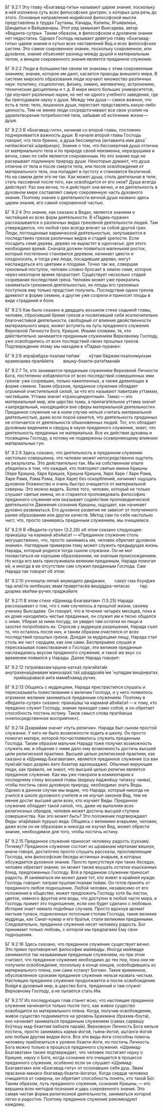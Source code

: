 БГ 9.2:1	Эту главу «Бхагавад-гиты» называют царем знания, поскольку в ней изложена суть всех философских доктрин, о которых шла речь до этого. Основные направления индийской философской мысли представлены в трудах Гаутамы, Канады, Капилы, Ягьявалкьи, Шандильи и Вайшванары. Этот ряд замыкает Вьясадева, автор «Веданта-сутры». Таким образом, в философском и духовном знании нет недостатка. Однако Господь называет девятую главу «Бхагавад-гиты» царем знания и сутью всех наставлений Вед и всех философских систем. Это самое сокровенное знание, поскольку сокровенное, или духовное, знание объясняет разницу между душой и материальным телом, а венцом сокровенного знания является преданное служение.

БГ 9.2:2	Люди в большинстве своем не знакомы с этим сокровенным знанием; знание, которое им дают, касается природы внешнего мира. В системе мирского образования люди изучают множество различных наук: политику, социологию, физику, химию, математику, астрономию, технические дисциплины и т. д. В мире много больших университетов, где изучают различные науки, но нет ни одного учебного заведения, где бы преподавали науку о душе. Между тем душа — самое важное, что есть в теле: тело, лишенное души, перестает представлять какую-либо ценность. Тем не менее люди сосредоточивают все свои усилия на удовлетворении потребностей тела, забывая об источнике жизни — душе.

БГ 9.2:3	В «Бхагавад-гите», начиная со второй главы, постоянно подчеркивается важность души. В начале второй главы Господь говорит, что тело бренно, а душа бессмертна (антаванта име деха̄ нитйасйокта̄х̣ ш́арӣрин̣ах̣). Знание о том, что бессмертная душа отлична от материального тела и по природе своей неизменна, неразрушима и вечна, само по себе является сокровенным. Но это знание еще не раскрывает подлинную природу души. Некоторые думают, что душа отлична от тела и после смерти тела, или после освобождения от материального тела, она попадает в пустоту и становится безличной. Но на самом деле это не так. Как может душа, столь деятельная в теле, стать пассивной после того, как освободится от его оков? Душа всегда действует. Раз она вечна, то и действует она вечно, и ее деятельность в духовном мире составляет самую сокровенную часть духовного знания. Поэтому знание о деятельности вечной души названо здесь царем знания, его самой сокровенной частью.

БГ 9.2:4	Это знание, как сказано в Ведах, является знанием о чистейшей из всех форм деятельности. В «Падма-пуране» рассказывается о различных видах греховной деятельности людей. Там утверждается, что любой грех всегда влечет за собой другой грех. Люди, поглощенные кармической деятельностью, запутываются в последствиях грехов различных видов и стадий зрелости. Если посадить семя дерева, дерево не вырастет в одночасье: для этого необходимо время. Сначала должен появиться маленький росток, который постепенно становится деревом, начинает цвести и плодоносить, и тогда уже люди, посадившие дерево, могут наслаждаться его цветами и плодами. Точно так же, совершая греховный поступок, человек словно бросает в землю семя, которое через некоторое время прорастает. Существует несколько стадий созревания последствий греха. Человек может уже прекратить заниматься греховной деятельностью, но плоды его греховных поступков ему только предстоит получить. Последствия одних грехов дремлют в форме семени, а другие уже созрели и приносят плоды в виде страданий и боли.

БГ 9.2:5	Как было сказано в двадцать восьмом стихе седьмой главы, человек, сбросивший бремя грехов и посвятивший себя исключительно благочестивой деятельности, свободный от влияния двойственности материального мира, может вступить на путь преданного служения Верховной Личности Бога, Кришне. Иными словами, те, кто действительно занимается преданным служением Верховному Господу, уже освободились от всех последствий своих прошлых грехов. Подтверждение этому мы находим в «Падма-пуране»:

БГ 9.2:6	апра̄рабдха-пхалам̇ па̄пам̇   кӯт̣ам̇ бӣджам̇ пхалонмукхам крамен̣аива пралӣйета   вишн̣у-бхакти-рата̄тмана̄м

БГ 9.2:7	Те, кто занимается преданным служением Верховной Личности Бога, постепенно избавляются от всех последствий совершенных ими грехов: уже созревших, только накопленных, а также дремлющих в форме семени. Таким образом, преданное служение обладает огромной очистительной силой, за что его называют павитрам уттамам, чистейшим. Уттама значит «трансцендентный». Тамас — это материальный мир, или царство тьмы, а прилагательное уттама значит «запредельный, находящийся вне сферы материальной деятельности». Преданное служение ни в коем случае нельзя считать материальной деятельностью, даже если порой кажется, что деятельность преданных не отличается от деятельности обыкновенных людей. Тот, кто обладает духовным видением и сведущ в науке преданного служения, знает, что деятельность преданных не материальна. Все их действия духовны и посвящены Господу, а потому не подвержены оскверняющему влиянию материальных гун.

БГ 9.2:8	Здесь сказано, что деятельность в преданном служении настолько совершенна, что человек может непосредственно ощутить ее результаты. Это действительно так. Мы на собственном опыте убедились в том, что каждый, кто повторяет святые имена Кришны (Харе Кришна, Харе Кришна, Кришна Кришна, Харе Харе / Харе Рама, Харе Рама, Рама Рама, Харе Харе) без оскорблений, начинает ощущать духовное блаженство и очень быстро очищается от материальной скверны. Это можно видеть. Более того, человек, который не только слушает святые имена, но и старается проповедовать философию преданного служения или оказывает содействие проповеднической деятельности Движения сознания Кришны, ощущает, как начинает духовно развиваться. Его духовное развитие не зависит от полученного ранее образования или других качеств. Метод сам по себе настолько чист, что, просто занимаясь преданным служением, мы очищаемся.

БГ 9.2:9	В «Веданта-сутре» (3.2.26) об этом сказано следующее: прака̄ш́аш́ ча карман̣й абхйа̄са̄т — «Преданное служение столь могущественно, что, просто занимаясь им, человек обретает духовное знание». Наглядным примером тому может служить предыдущая жизнь Нарады, который родился тогда сыном служанки. Он не мог похвастаться ни хорошим образованием, ни знатным происхождением. Но когда его мать прислуживала великим преданным, Нарада помогал ей, и иногда в ее отсутствие сам служил преданным Господа. Сам Нарада так говорит об этом:

БГ 9.2:10	уччхишт̣а-лепа̄н анумодито двиджаих̣   сакр̣т сма бхун̃дже тад-апа̄ста-килбишах̣ эвам̇ правр̣ттасйа виш́уддха-четасас   тад-дхарма эва̄тма-ручих̣ праджа̄йате

БГ 9.2:11	В этом стихе «Шримад-Бхагаватам» (1.5.25) Нарада рассказывает о том, что с ним случилось в прошлой жизни, своему ученику Вьясадеве. Он говорит, что в течение четырех месяцев, пока в их доме находились чистые преданные, он служил им и тесно общался с ними. Убирая за ними посуду, он увидел там остатки их пищи и захотел попробовать их. Спросив у мудрецов разрешения, Нарада съел то, что осталось после них, и таким образом очистился от всех последствий прошлых грехов. Доедая за мудрецами пищу, Нарада стал столь же чист сердцем, как они сами. Беспрерывно слушая и пересказывая повествования о Господе, эти великие преданные наслаждались вкусом преданного служения, и такой же вкус со временем появился у Нарады. Далее Нарада говорит:

БГ 9.2:12	татра̄нвахам̇ кр̣шн̣а-катха̄х̣ прага̄йата̄м   ануграхен̣а̄ш́р̣н̣авам̇ манохара̄х̣ та̄х̣ ш́раддхайа̄ ме ’нупадам̇ виш́р̣н̣ватах̣   прийаш́равасй ан̇га мама̄бхавад ручих̣

БГ 9.2:13	Общаясь с мудрецами, Нарада пристрастился слушать и пересказывать повествования о величии Господа, и у него появилось огромное желание заниматься преданным служением. Поэтому в «Веданта-сутре» сказано: прака̄ш́аш́ ча карман̣й абхйа̄са̄т — к тому, кто преданно служит Господу, знание приходит само собой, и он обретает способность постичь истину. Таков смысл слова пратйакша («непосредственное восприятие»).

БГ 9.2:14	Дхармйам значит «путь религии». Нарада был сыном простой служанки. У него не было возможности ходить в школу. Он просто помогал матери, которой посчастливилось служить преданным Господа. Таким образом мальчик Нарада тоже получил возможность служить им, и общение с ними дало ему возможность достичь высшей цели религиозной практики. Высшей целью религиозной практики, как сказано в «Шримад-Бхагаватам», является преданное служение (са ваи пум̇са̄м̇ паро дхармо йато бхактир адхокшадже). Обычные верующие люди, как правило, не знают, что высшей целью религии является преданное служение. Как мы уже говорили в комментарии к последнему стиху восьмой главы (ведешу йаджн̃ешу тапах̣су чаива), чтобы постичь свою духовную природу, необходимо знать Веды. Однако в данном случае мы видим, что Нарада, который никогда не учился в школе духовного учителя и не изучал законов Вед, тем не менее достиг высшей цели всех, кто изучает Веды. Преданное служение обладает такой силой, что, даже не выполняя всех религиозных обрядов, человек может достичь высшей ступени совершенства. Как это может быть? Это положение подтверждают Веды: а̄ча̄рйава̄н пурушо веда. Общаясь с великими ачарьями, человек, даже если он не образован и никогда не изучал Вед, может обрести знание, необходимое для того, чтобы постичь истину.

БГ 9.2:15	Преданное служение приносит человеку радость (сукхам). Почему? Преданное служение состоит из ш́раван̣ам̇ кӣртанам̇ вишн̣ох̣, иначе говоря, достаточно просто слушать рассказы, прославляющие Господа, или философские беседы истинных ачарьев, в которых обсуждается духовное знание. Просто присутствуя при таких беседах, человек обретает знание; он может также вкушать остатки изысканных блюд, предложенных Господу. Всё в преданном служении приносит радость. И заниматься им может даже тот, кто живет в крайней нужде. Господь говорит: патрам̇ пушпам̇ пхалам̇ тойам. Он готов принять от преданного любое подношение. Любой человек, независимо от его положения в обществе, может предложить Господу хотя бы листок, цветок, немного фруктов или воды, что доступно в любой части мира, и Господь примет это подношение, если оно будет сделано с любовью. История знает немало подобных случаев. Просто вдохнув аромат листьев туласи, поднесенных лотосным стопам Господа, такие великие мудрецы, как Санат-кумар и его братья, стали великими преданными. Следовательно, преданное служение несет человеку радость. Бог принимает только любовь, с которой мы предлагаем Ему свои подношения.

БГ 9.2:16	Здесь сказано, что преданное служение существует вечно. Это прямо противоречит философии майявады. Иногда майявади занимаются так называемым преданным служением, но при этом считают, что преданное служение необходимо до тех пор, пока они не получили освобождение, поскольку в конце концов, освободившись из материального плена, они сами «станут Богом». Такое временное, обусловленное сроками преданное служение нельзя назвать чистым. Настоящее преданное служение продолжается и после освобождения. Войдя в духовный мир, в царство Бога, преданный и там служит Верховному Господу, а не пытается стать Им.

БГ 9.2:17	Из последующих глав станет ясно, что настоящее преданное служение начинается только после того, как живое существо освободится из материального плена. Когда, получив освобождение, живое существо поднимается на уровень Брахмана (брахма-бхута), оно начинает заниматься преданным служением (самах̣ сарвешу бхӯтешу мад-бхактим̇ лабхате пара̄м). Верховную Личность Бога нельзя постичь, просто занимаясь карма-йогой, гьяна-йогой, аштанга-йогой или любым другим видом йоги. Все эти виды йоги способны помочь человеку приблизиться к уровню бхакти-йоги, но постичь Личность Бога можно только в процессе преданного служения. «Шримад-Бхагаватам» также подтверждает, что человек постигает науку о Кришне, науку о Боге, когда сознание его очищается в процессе преданного служения, особенно если он слушает «Шримад-Бхагаватам» или «Бхагавад-гиту» от осознавших себя душ. Эвам̇ прасанна-манасо бхагавад-бхакти-йогатах̣. Когда сердце человека очищается от скверны, он обретает способность понять, кто такой Бог. Таким образом, путь преданного служения, сознания Кришны, — это вершина всех методов познания и царь сокровенного знания. Это самая чистая форма религиозной деятельности, заниматься которой легко и радостно. Поэтому преданное служение рекомендуют каждому.